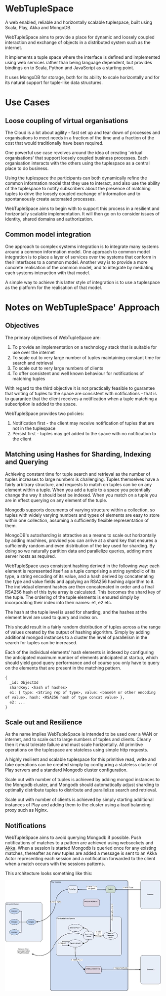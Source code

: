 WebTupleSpace
=============

A web enabled, reliable and horizontally scalable tuplespace, built using Scala, Play, Akka and MongoDB.

WebTupleSpace aims to provide a place for dynamic and loosely coupled interaction and exchange of objects in a distributed system such as the internet.

It implements a tuple space where the interface is defined and implemented using web services rather than being
language dependent, but provides bindings on to Scala, Python and JavaScript as a starting point. 

It uses MongoDB for storage, both for its ability to scale horizontally and for its natural support for tuple-like data structures.

# Use Cases

## Loose coupling of virtual organisations

The Cloud is a lot about agility - fast set up and tear down of processes and organisations to meet needs in a fraction of the time and a fraction of the cost that would traditionally have been required.

One powerful use case revolves around the idea of creating 'virtual organisations' that support loosely coupled business processes. Each organisation interacts with the others using the tuplespace as a central place to do business.

Using the tuplespace the participants can both dynamically refine the common information model that they use to interact, and also use the ability of the tuplespace to notify subscribers about the presence of matching tuples to drive the loosely coupled exchange of information and to spontaneously create automated processes.

WebTupleSpace aims to begin with to support this process in a resilient and horizontally scalable implementation. It will then go on to consider issues of identity, shared domains and authorization.

## Common model integration

One approach to complex systems integration is to integrate many systems around a common information model. One approach to common model integration is to place a layer of services over the systems that conform in their interfaces to a common model. Another way is to provide a more concrete realisation of the common model, and to integrate by mediating each systems interaction with that model.

A simple way to achieve this latter style of integration is to use a tuplespace as the platform for the realisation of that model.

# Notes on WebTupleSpace' Approach

## Objectives

The primary objectives of WebTupleSpace are:

1. To provide an implementation on a technology stack that is suitable for use over the internet
1. To scale out to very large number of tuples maintaining constant time for search and retrieval
1. To scale out to very large numbers of clients
1. To offer consistent and well known behaviour for notifications of matching tuples

With regard to the third objective it is not practically feasible to guarantee that writing of tuples to the space are consistent with notifications - that is to guarantee that the client receives a notification when a tuple matching a subscription is added to the space.

WebTupleSpace provides two policies:

1. Notification first - the client may receive notification of tuples that are not in the tuplespace
2. Persist first - tuples may get added to the space with no notification to the client

## Matching using Hashes for Sharding, Indexing and Querying

Achieving constant time for tuple search and retrieval as the number of tuples increases to large numbers is challenging. Tuples themselves have a fairly arbitrary structure, and requests to match on tuples can be on any element within a tuple. When you add a tuple to a space you potentially change the way it should best be indexed. When you match on a tuple you are in effect querying on any element of the tuple.

Mongodb supports documents of varying structure within a collection, so tuples with widely varying numbers and types of elements are easy to store within one collection, assuming a sufficiently flexible representation of them.

MongoDB's autosharding is attractive as a means to scale out horizontally by adding machines, provided you can arrive at a shard key that ensures a sufficiently random and even distribution of the key used for sharding. By doing so we naturally partition data and parallelize queries, adding more server hosts as required.

WebTupleSpace uses consistent hashing derived in the following way: each element is represented itself as a tuple comprising a string symbolic of its type, a string encoding of its value, and a hash derived by concatenating the type and value fields and applying an RSA256 hashing algorithm to it. The individual element hashes are then concatenated in order and a final RSA256 hash of this byte array is calculated. This becomes the shard key of the tuple. The ordering of the tuple elements is ensured simply by incorporating their index into their names: e1, e2 etc.

The hash at the tuple level is used for sharding, and the hashes at the element level are used to query and index on.

This should result in a fairly random distribution of tuples across a the range of values created by the output of hashing algorithm. Simply by adding additional mongod instances to a cluster the level of parallelism in the search for tuples can be increased.

Each of the individual elements' hash elements is indexed by configuring the anticipated maximum number of elements anticipated at startup, which should yield good query performance and of course you only have to query on the elements that are present in the matching pattern.
```
{
  _id: ObjectId
  shardKey: <hash of hashes>
  e1: { type: <String rep of type>, value: <base64 or other encoding of value>, hash: <RSA256 hash of type concat value> },
  e2: ...
}
```

## Scale out and Resilience

As the name implies WebTupleSpace is intended to be used over a WAN or internet, and to scale out to large numbers of tuples and clients. Clearly then it must tolerate failure and must scale horizontally. All primitive operations on the tuplespace are stateless using simple http requests.

A highly resilient and scalable tuplespace for this primitive read, write and take operations can be created simply by configuring a stateless cluster of Play servers and a standard Mongodb cluster configuration. 

Scale out with number of tuples is achieved by adding mongod instances to the Mongodb cluster, and Mongodb should automatically adjust sharding to optimally distribute tuples to distribute and parallelize search and retrieval.

Scale out with number of clients is achieved by simply starting additional instances of Play and adding them to the cluster using a load balancing proxy such as Nginx.

## Notifications

WebTupleSpace aims to avoid querying Mongodb if possible. Push notifications of matches to a pattern are achieved using websockets and [Akka](http://www.akka.io). When a session is started Mongodb is queried once for any existing matches, thereafter as new tuples are added a message is sent to an Akka Actor representing each session and a notification forwarded to the client when a match occurs with the sessions patterns.

This architecture looks something like this:

![alt text][architecture]

[architecture]: https://github.com/dikonikon/WebTupleSpace/raw/master/notes/architecture_v1.jpg "WebTupleSpace Architecture"




